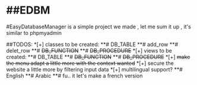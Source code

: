 ##EDBM
====

#EasyDatabaseManager is a simple project we made , let me sum it up , it's similar to phpmyadmin

##TODOS:
	*[+] classes to be created:
		**# DB_TABLE
		**# add_row
		**# delet_row
		**# ~~DB_FUNCTION~~
		**# ~~DB_PROCEDURE~~
	*[+] views to be created:
		**# DB_TABLE
		**# ~~DB_FUNCTION~~
		**# ~~DB_PROCEDURE~~
	*[+] ~~make the menu adapt a little more with the context wanted~~
	*[+] secure the website a little more by filtering input data
	*[+] multilingual support?
		**# English
		**# Arabic
		**# fu.. it let's make a french version
